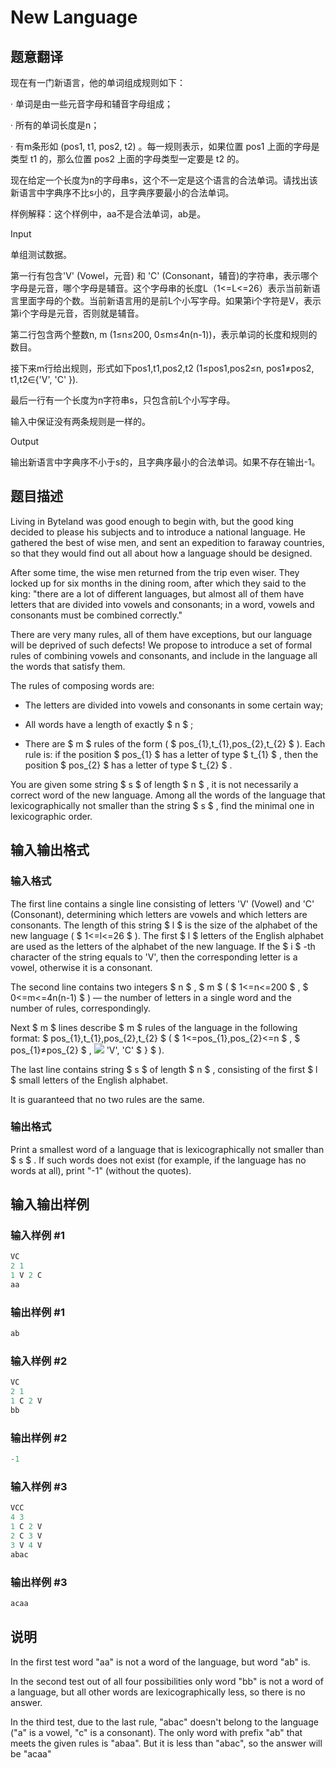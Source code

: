 # New Language

## 题意翻译

现在有一门新语言，他的单词组成规则如下：

· 单词是由一些元音字母和辅音字母组成；

· 所有的单词长度是n；

· 有m条形如 (pos1, t1, pos2, t2) 。每一规则表示，如果位置 pos1 上面的字母是类型 t1 的，那么位置 pos2 上面的字母类型一定要是 t2 的。

现在给定一个长度为n的字母串s，这个不一定是这个语言的合法单词。请找出该新语言中字典序不比s小的，且字典序要最小的合法单词。

样例解释：这个样例中，aa不是合法单词，ab是。

Input

单组测试数据。

第一行有包含'V' (Vowel，元音) 和 'C' (Consonant，辅音)的字符串，表示哪个字母是元音，哪个字母是辅音。这个字母串的长度L（1<=L<=26）表示当前新语言里面字母的个数。当前新语言用的是前L个小写字母。如果第i个字符是V，表示第i个字母是元音，否则就是辅音。

第二行包含两个整数n, m (1≤n≤200, 0≤m≤4n(n-1))，表示单词的长度和规则的数目。

接下来m行给出规则，形式如下pos1,t1,pos2,t2 (1≤pos1,pos2≤n, pos1≠pos2, t1,t2∈{'V', 'C' }).

最后一行有一个长度为n字符串s，只包含前L个小写字母。

输入中保证没有两条规则是一样的。

Output

输出新语言中字典序不小于s的，且字典序最小的合法单词。如果不存在输出-1。

## 题目描述

Living in Byteland was good enough to begin with, but the good king decided to please his subjects and to introduce a national language. He gathered the best of wise men, and sent an expedition to faraway countries, so that they would find out all about how a language should be designed.

After some time, the wise men returned from the trip even wiser. They locked up for six months in the dining room, after which they said to the king: "there are a lot of different languages, but almost all of them have letters that are divided into vowels and consonants; in a word, vowels and consonants must be combined correctly."

There are very many rules, all of them have exceptions, but our language will be deprived of such defects! We propose to introduce a set of formal rules of combining vowels and consonants, and include in the language all the words that satisfy them.

The rules of composing words are:

- The letters are divided into vowels and consonants in some certain way;

- All words have a length of exactly $ n $ ;

- There are $ m $ rules of the form ( $ pos_{1},t_{1},pos_{2},t_{2} $ ). Each rule is: if the position $ pos_{1} $ has a letter of type $ t_{1} $ , then the position $ pos_{2} $ has a letter of type $ t_{2} $ .

You are given some string $ s $ of length $ n $ , it is not necessarily a correct word of the new language. Among all the words of the language that lexicographically not smaller than the string $ s $ , find the minimal one in lexicographic order.

## 输入输出格式

### 输入格式

The first line contains a single line consisting of letters 'V' (Vowel) and 'C' (Consonant), determining which letters are vowels and which letters are consonants. The length of this string $ l $ is the size of the alphabet of the new language ( $ 1<=l<=26 $ ). The first $ l $ letters of the English alphabet are used as the letters of the alphabet of the new language. If the $ i $ -th character of the string equals to 'V', then the corresponding letter is a vowel, otherwise it is a consonant.

The second line contains two integers $ n $ , $ m $ ( $ 1<=n<=200 $ , $ 0<=m<=4n(n-1) $ ) — the number of letters in a single word and the number of rules, correspondingly.

Next $ m $ lines describe $ m $ rules of the language in the following format: $ pos_{1},t_{1},pos_{2},t_{2} $ ( $ 1<=pos_{1},pos_{2}<=n $ , $ pos_{1}≠pos_{2} $ , ![](https://cdn.luogu.com.cn/upload/vjudge_pic/CF568C/6d2034378f0e35101a693c8a446695be226ccbb1.png) 'V', 'C' $ } $ ).

The last line contains string $ s $ of length $ n $ , consisting of the first $ l $ small letters of the English alphabet.

It is guaranteed that no two rules are the same.

### 输出格式

Print a smallest word of a language that is lexicographically not smaller than $ s $ . If such words does not exist (for example, if the language has no words at all), print "-1" (without the quotes).

## 输入输出样例

### 输入样例 #1

```cpp
VC
2 1
1 V 2 C
aa

```
### 输出样例 #1

```cpp
ab

```
### 输入样例 #2

```cpp
VC
2 1
1 C 2 V
bb

```
### 输出样例 #2

```cpp
-1

```
### 输入样例 #3

```cpp
VCC
4 3
1 C 2 V
2 C 3 V
3 V 4 V
abac

```
### 输出样例 #3

```cpp
acaa

```
## 说明

In the first test word "aa" is not a word of the language, but word "ab" is.

In the second test out of all four possibilities only word "bb" is not a word of a language, but all other words are lexicographically less, so there is no answer.

In the third test, due to the last rule, "abac" doesn't belong to the language ("a" is a vowel, "c" is a consonant). The only word with prefix "ab" that meets the given rules is "abaa". But it is less than "abac", so the answer will be "acaa"

